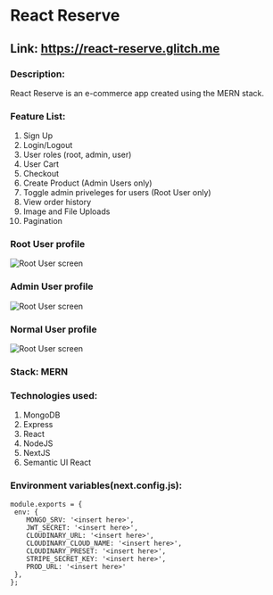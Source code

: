# React Reserve

## Link: https://react-reserve.glitch.me

### Description:
React Reserve is an e-commerce app created using the MERN stack.

### Feature List:
1.	Sign Up
2.	Login/Logout
3.	User roles (root, admin, user)
4.	User Cart
5.	Checkout
6.	Create Product (Admin Users only)
7.	Toggle admin priveleges for users (Root User only)
8.	View order history
9.	Image and File Uploads
10.	Pagination

### Root User profile
![Root User screen](https://cdn.discordapp.com/attachments/686543270943522825/733263262002446336/unknown.png)

### Admin User profile
![Root User screen](https://cdn.discordapp.com/attachments/686543270943522825/733262515839959080/AdminUser.png)

### Normal User profile
![Root User screen](https://cdn.discordapp.com/attachments/686543270943522825/733263173657952276/unknown.png)
 
### Stack: MERN
 
### Technologies used: 
1. MongoDB 
2. Express
3. React
4. NodeJS
5. NextJS
6. Semantic UI React

### Environment variables(next.config.js):
```
module.exports = {
 env: {
	MONGO_SRV: '<insert here>',
	JWT_SECRET: '<insert here>',
	CLOUDINARY_URL: '<insert here>',
	CLOUDINARY_CLOUD_NAME: '<insert here>',
	CLOUDINARY_PRESET: '<insert here>',
	STRIPE_SECRET_KEY: '<insert here>',
	PROD_URL: '<insert here>'	
 },
};
```

